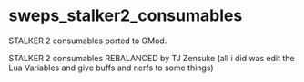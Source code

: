 # sweps_stalker2_consumables
 STALKER 2 consumables ported to GMod.
 
 STALKER 2 consumables REBALANCED by TJ Zensuke (all i did was edit the Lua Variables and give buffs and nerfs to some things)
